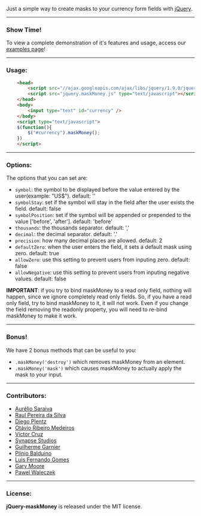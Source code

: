 Just a simple way to create masks to your currency form fields with [jQuery](http://jquery.com/).

***
### Show Time!

To view a complete demonstration of it's features and usage, access our [examples page](http://plentz.github.com/jquery-maskmoney)!

***
### Usage:
```html
	<head>
		<script src="//ajax.googleapis.com/ajax/libs/jquery/1.9.0/jquery.min.js" type="text/javascript"></script>
		<script src="jquery.maskMoney.js" type="text/javascript"></script>
	</head>
	<body>
		<input type="text" id="currency" />
	</body>
	<script type="text/javascript">
	$(function(){
		$("#currency").maskMoney();
	})
	</script>
```

***
### Options:

The options that you can set are:

 * ```symbol```: the symbol to be displayed before the value entered by the user(example: "US$"). default: ''
 * ```symbolStay```: set if the symbol will stay in the field after the user exists the field. default: false
 * ```symbolPosition```: set if the symbol will be appended or prepended to the value ['before', 'after']. default: 'before'
 * ```thousands```: the thousands separator. default: ','
 * ```decimal```: the decimal separator. default: '.'
 * ```precision```: how many decimal places are allowed. default: 2
 * ```defaultZero```: when the user enters the field, it sets a default mask using zero. default: true
 * ```allowZero```: use this setting to prevent users from inputing zero. default: false
 * ```allowNegative```: use this setting to prevent users from inputing negative values. default: false
 
__IMPORTANT__: if you try to bind maskMoney to a read only field, nothing will happen, since we ignore completely read only fields. So, if you have a read only field, try to bind maskMoney to it, it will not work. Even if you change the field removing the readonly property, you will need to re-bind maskMoney to make it work.

***
### Bonus!

We have 2 bonus methods that can be useful to you:

 * ```.maskMoney('destroy')``` which removes maskMoney from an element.
 * ```.maskMoney('mask')``` which causes maskMoney to actually apply the mask to your input.

***
### Contributors:

 * [Aurélio Saraiva](mailto:aureliosaraiva@gmail.com)
 * [Raul Pereira da Silva](http://raulpereira.com)
 * [Diego Plentz](http://plentz.org)
 * [Otávio Ribeiro Medeiros](http://github.com/otaviomedeiros)
 * [Víctor Cruz](http://github.com/xtream)
 * [Synapse Studios](http://github.com/synapsestudios)
 * [Guilherme Garnier](http://blog.guilhermegarnier.com/)
 * [Plínio Balduino](http://github.com/pbalduino)
 * [Luis Fernando Gomes](https://github.com/luiscoms)
 * [Gary Moore](http://www.gmoore.net/)
 * [Pawel Waleczek](http://www.waleczek.info/)

***
### License:

__jQuery-maskMoney__ is released under the MIT license.
